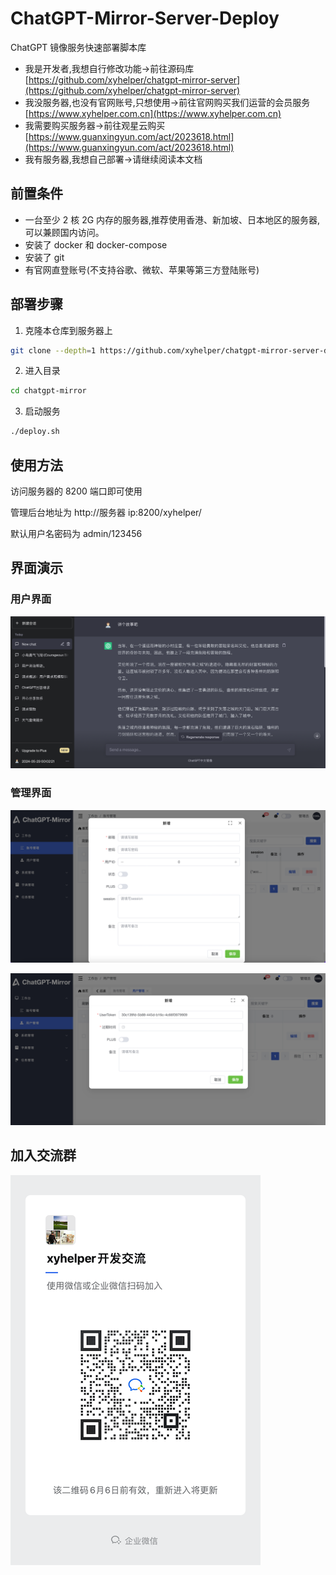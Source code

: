 # ChatGPT-Mirror-Server-Deploy

ChatGPT 镜像服务快速部署脚本库

- 我是开发者,我想自行修改功能->前往源码库 [https://github.com/xyhelper/chatgpt-mirror-server](https://github.com/xyhelper/chatgpt-mirror-server)
- 我没服务器,也没有官网账号,只想使用->前往官网购买我们运营的会员服务 [https://www.xyhelper.com.cn](https://www.xyhelper.com.cn)
- 我需要购买服务器->前往观星云购买 [https://www.guanxingyun.com/act/2023618.html](https://www.guanxingyun.com/act/2023618.html)
- 我有服务器,我想自己部署->请继续阅读本文档

## 前置条件

- 一台至少 2 核 2G 内存的服务器,推荐使用香港、新加坡、日本地区的服务器,可以兼顾国内访问。
- 安装了 docker 和 docker-compose
- 安装了 git
- 有官网直登账号(不支持谷歌、微软、苹果等第三方登陆账号)

## 部署步骤

1. 克隆本仓库到服务器上

```bash
git clone --depth=1 https://github.com/xyhelper/chatgpt-mirror-server-deploy.git chatgpt-mirror
```

2. 进入目录

```bash
cd chatgpt-mirror
```

3. 启动服务

```bash
./deploy.sh
```

## 使用方法

访问服务器的 8200 端口即可使用

管理后台地址为 http://服务器 ip:8200/xyhelper/

默认用户名密码为 admin/123456

## 界面演示

### 用户界面

![用户界面](./docs/user.png)

### 管理界面

![管理界面](./docs/admin.png)

![管理界面](./docs/admin2.png)

## 加入交流群

![微信](./docs/wxgroup0606.png)
